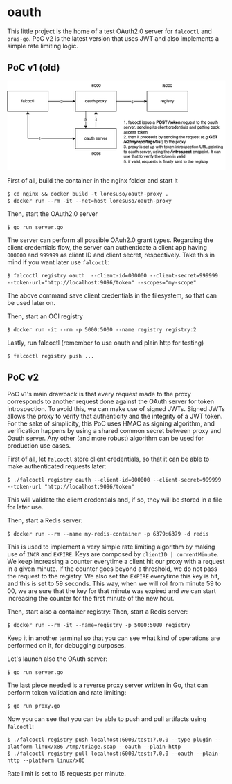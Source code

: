 # oauth

This little project is the home of a test OAuth2.0 server for `falcoctl` and `oras-go`.
PoC v2 is the latest version that uses JWT and also implements a simple rate limiting logic.

## PoC v1 (old)

<img src="oauth-flow.png"/>

First of all, build the container in the nginx folder and start it

```shell
$ cd nginx && docker build -t loresuso/oauth-proxy .
$ docker run --rm -it --net=host loresuso/oauth-proxy
```

Then, start the OAuth2.0 server
```shell
$ go run server.go
```

The server can perform all possible OAuh2.0 grant types. Regarding the client credentials flow, 
the server can authenticate a client app having `000000` and `999999` as client ID and client secret, respectively.
Take this in mind if you want later use `falcoctl`:

```shell
$ falcoctl registry oauth  --client-id=000000 --client-secret=999999  --token-url="http://localhost:9096/token" --scopes="my-scope"
```

The above command save client credentials in the filesystem, so that can be used later on.

Then, start an OCI registry

```shell
$ docker run -it --rm -p 5000:5000 --name registry registry:2
```

Lastly, run falcoctl (remember to use oauth and plain http for testing)

```shell
$ falcoctl registry push ...
```

## PoC v2 

PoC v1's main drawback is that every request made to the proxy corresponds to another request done against the OAuth server for token introspection. To avoid this, we can make use of signed JWTs. Signed JWTs allows the proxy to verify that authenticity and the integrity of a JWT token. For the sake of simplicity, this PoC uses HMAC as signing algorithm, and verification happens by using a shared common secret between proxy and Oauth server. Any other (and more robust) algorithm can be used for production use cases. 

First of all, let `falcoctl` store client credentials, so that it can be able to make authenticated requests later:

```shell
$ ./falcoctl registry oauth --client-id=000000 --client-secret=999999 --token-url "http://localhost:9096/token"
```
This will validate the client credentials and, if so, they will be stored in a file for later use. 

Then, start a Redis server:
```shell
$ docker run --rm --name my-redis-container -p 6379:6379 -d redis
```
This is used to implement a very simple rate limiting algorithm by making use of `INCR` and `EXPIRE`. 
Keys are composed by `clientID | currentMinute`. We keep increasing a counter everytime a client hit our proxy with a request in a given minute. If the counter goes beyond a threshold, we do not pass the request to the registry. We also set the `EXPIRE` everytime this key is hit, and this is set to 59 seconds. This way, when we will roll from minute 59 to 00, we are sure that the key for that minute was expired and we can start increasing the counter for the first minute of the new hour.

Then, start also a container registry:
Then, start a Redis server:
```shell
$ docker run --rm -it --name=registry -p 5000:5000 registry
```
Keep it in another terminal so that you can see what kind of operations are performed on it, for debugging purposes. 

Let's launch also the OAuth server:
```shell
$ go run server.go
```

The last piece needed is a reverse proxy server written in Go, that can perform token validation and rate limiting:
```shell
$ go run proxy.go
```

Now you can see that you can be able to push and pull artifacts using `falcoctl`:
```shell
$ ./falcoctl registry push localhost:6000/test:7.0.0 --type plugin --platform linux/x86 /tmp/triage.scap --oauth --plain-http
$ ./falcoctl registry pull localhost:6000/test:7.0.0 --oauth --plain-http --platform linux/x86
```

Rate limit is set to 15 requests per minute.